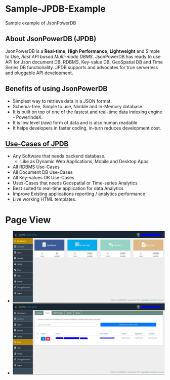 # Sample-JPDB-Example
Sample example of JsonPowerDB

## About JsonPowerDB (JPDB)
JsonPowerDB is a **Real-time**, **High Performance**, **Lightweight** and Simple to Use, *Rest API based Multi-mode DBMS*. JsonPowerDB has ready to use API for Json document DB, RDBMS, Key-value DB, GeoSpatial DB and Time Series DB functionality. JPDB supports and advocates for true serverless and pluggable API development.

## Benefits of using JsonPowerDB
* Simplest way to retrieve data in a JSON format.
* Schema-free, Simple to use, Nimble and In-Memory database.
* It is built on top of one of the fastest and real-time data indexing engine - PowerIndeX.
* It is low level (raw) form of data and is also human readable.
* It helps developers in faster coding, in-turn reduces development cost.

## [Use-Cases of JPDB](https://learn.login2explore.com/mod/page/view.php?id=51)
* Any Software that needs backend database.
  * Like as Dynamic Web Applications, Mobile and Desktop Apps. 
* All RDBMS Use-Cases
* All Document DB Use-Cases
* All Key-values DB Use-Cases
* Uses-Cases that needs Geospatial or Time-series Analytics
* Best suited to real-time application for data Analytics
* Improve Existing applications reporting / analytics performance
* Live working HTML templates.

# Page View
* ![DashBoard of JPDB](https://github.com/sahu121singh/Sample-JPDB-Example/blob/main/images/DashBoard.JPG)
* ![Token Creation](https://github.com/sahu121singh/Sample-JPDB-Example/blob/main/images/Token%20Creation.JPG)
